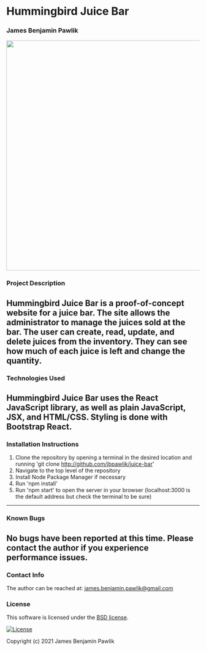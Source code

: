 # Hummingbird Juice Bar

### James Benjamin Pawlik

<img src="" width=600em>

### Project Description

Hummingbird Juice Bar is a proof-of-concept website for a juice bar. The site allows the administrator to manage the juices sold at the bar. The user can create, read, update, and delete juices from the inventory. They can see how much of each juice is left and change the quantity.
---
### Technologies Used
Hummingbird Juice Bar uses the React JavaScript library, as well as plain JavaScript, JSX, and HTML/CSS. Styling is done with Bootstrap React.
---
### Installation Instructions
1. Clone the repository by opening a terminal in the desired location and running 'git clone http://github.com/jbpawlik/juice-bar'
2. Navigate to the top level of the repository
3. Install Node Package Manager if necessary
4. Run 'npm install'
5. Run 'npm start' to open the server in your browser (localhost:3000 is the default address but check the terminal to be sure)

---
### Known Bugs
No bugs have been reported at this time. Please contact the author if you experience performance issues.
---
### Contact Info

The author can be reached at: <james.benjamin.pawlik@gmail.com>

### __License__
This software is licensed under the [BSD license](license.txt).

[![License](https://img.shields.io/badge/License-BSD%202--Clause-orange.svg)](https://opensource.org/licenses/BSD-2-Clause)

Copyright (c) 2021 James Benjamin Pawlik

